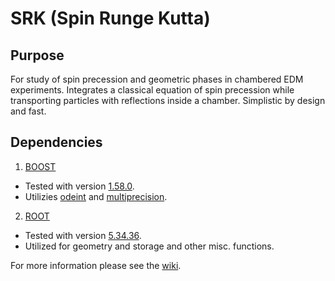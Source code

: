 # SRK (Spin Runge Kutta)


## Purpose
For study of spin precession and geometric phases in chambered EDM experiments. Integrates a classical equation of spin precession while transporting particles with reflections inside a chamber.  Simplistic by design and fast.

## Dependencies
1. [BOOST](http://www.boost.org/)
  * Tested with version [1.58.0](http://www.boost.org/doc/libs/1_58_0/).
  * Utilizies [odeint](http://www.boost.org/doc/libs/1_58_0/libs/numeric/odeint/doc/html/index.html) and [multiprecision](http://www.boost.org/doc/libs/1_58_0/libs/multiprecision/doc/html/index.html).
2. [ROOT](https://root.cern.ch/)
  * Tested with version [5.34.36](https://root.cern.ch/content/release-53436).
  * Utilized for geometry and storage and other misc. functions.

For more information please see the [wiki](https://github.com/nEDM-TUM/SRK/wiki).
